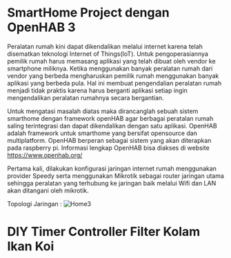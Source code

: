 # SmartHome Project dengan OpenHAB 3
 
Peralatan rumah kini dapat dikendalikan melalui internet karena telah disematkan teknologi Internet of Things(IoT). Untuk pengoperasiannya pemilik rumah harus memasang aplikasi yang telah dibuat oleh vendor ke smartphone miliknya. Ketika menggunakan banyak peralatan rumah dari vendor yang berbeda mengharuskan pemilik rumah menggunakan banyak aplikasi yang berbeda pula. Hal ini membuat pengendalian peralatan rumah menjadi tidak praktis karena harus berganti aplikasi setiap ingin mengendalikan peralatan rumahnya secara bergantian. 

Untuk mengatasi masalah diatas maka dirancanglah sebuah sistem smarthome dengan framework openHAB agar berbagai peratalan rumah saling terintegrasi dan dapat dikendalikan dengan satu aplikasi. OpenHAB adalah framework untuk smarthome yang bersifat opensource dan multiplatform. OpenHAB berperan sebagai sistem yang akan diterapkan pada raspberry pi. Informasi lengkap OpenHAB bisa diakses di website https://www.openhab.org/

Pertama kali, dilakukan konfigurasi jaringan internet rumah menggunakan provider Speedy serta menggunakan Mikrotik sebagai router jaringan utama sehingga peralatan yang terhubung ke jaringan baik melalui Wifi dan LAN akan ditangani oleh mikrotik.
 
 Topologi Jaringan :
![Home3](https://user-images.githubusercontent.com/73607420/108877351-b9589f00-7631-11eb-8fe7-81671d69dba8.png)


# DIY Timer Controller Filter Kolam Ikan Koi
